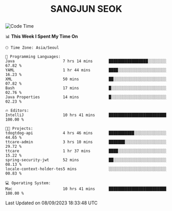 <h1>
 <p align="center">
   SANGJUN SEOK
 </p>
</h1>

<!--START_SECTION:waka-->
![Code Time](http://img.shields.io/badge/Code%20Time-2%2C825%20hrs%2057%20mins-blue)

📊 **This Week I Spent My Time On** 

```text
🕑︎ Time Zone: Asia/Seoul

💬 Programming Languages: 
Java                     7 hrs 14 mins       █████████████████░░░░░░░░   67.82 % 
YAML                     1 hr 44 mins        ████░░░░░░░░░░░░░░░░░░░░░   16.23 % 
XML                      50 mins             ██░░░░░░░░░░░░░░░░░░░░░░░   07.82 % 
Bash                     17 mins             █░░░░░░░░░░░░░░░░░░░░░░░░   02.76 % 
Java Properties          14 mins             █░░░░░░░░░░░░░░░░░░░░░░░░   02.23 % 

🔥 Editors: 
IntelliJ                 10 hrs 41 mins      █████████████████████████   100.00 % 

🐱‍💻 Projects: 
tdogtdog-api             4 hrs 46 mins       ███████████░░░░░░░░░░░░░░   44.65 % 
ttcare-admin             3 hrs 10 mins       ███████░░░░░░░░░░░░░░░░░░   29.72 % 
ttcare                   1 hr 37 mins        ████░░░░░░░░░░░░░░░░░░░░░   15.22 % 
spring-security-jwt      52 mins             ██░░░░░░░░░░░░░░░░░░░░░░░   08.13 % 
locale-context-holder-tes5 mins              ░░░░░░░░░░░░░░░░░░░░░░░░░   00.83 % 

💻 Operating System: 
Mac                      10 hrs 41 mins      █████████████████████████   100.00 % 
```


 Last Updated on 08/09/2023 18:33:48 UTC
<!--END_SECTION:waka-->
